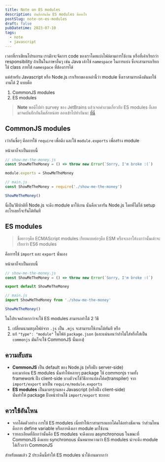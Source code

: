 ```yaml
---
title: Note on ES modules
description: บันทึกกันลืม ES modules คืออะไร
postSlug: note-on-es-modules
draft: false
pubDatetime: 2023-07-10
tags: 
  - note
  - javascript
---
```


เวลาที่เราเขียนโปรแกรม เรามักจะจัดการ code ของเราโดยแบ่งไฟล์ตามการใช้งาน หรือที่เค้าเรียกว่า responsibility
ถ้าเป็นในภาษาอื่นๆ เช่น Java เค้าใช้ `namespace` ในการแบ่ง ซึ่งจะสามารถเรียกใช้ class ภายใต้ `namespace` ที่ต้องการได้

แต่สำหรับ Javascript หรือ Node.js เราเรียกของเหล่านี้ว่า module ซึ่งเราสามารถดึงมันมาใช้งานได้ 2 แบบคือ

1. CommonJS modules
2. ES modules

> **Note**
> พอดีไปทำ survey ของ JetBrains แล้วเจอคำถามเกี่ยวกับ ES modules ก็เลยมาจดบันทึกกันลืมสักหน่อย
> ลองเข้าไปทำกันนะ [ที่นี่](https://surveys.jetbrains.com/s3/developer-ecosystem-survey-2023-sh?pcode=7260701625215918)

## CommonJS modules

เว่ากันซื่อๆ คือการใช้ `require` เพื่อดึง และใช้ `module.exports` เพื่อสร้าง module

หน้าตาก็จะเป็นแบบนี้

```js
// show-me-the-money.js
const ShowMeTheMoney = () => throw new Error(`Sorry, I'm broke :(`)

module.exports = ShowMeTheMoney

// main.js
const ShowMeTheMoney = require('./show-me-the-money')

ShowMeTheMoney()
```

นี่เป็นวิธีปกติที่ Node.js จะดึง module มาใช้งาน นั่นคือเวลารัน Node.js โดยที่ไม่ได้ setup อะไรเลยก็จะรันได้ทันที

## ES modules

> ชื่อยาวๆคือ ECMAScript modules เรียกแบบย่อๆคือ ESM หรือจะเอาให้งงกว่านั้นเค้าจะเรียกว่า ES6 modules

คือการใช้ `import` และ `export` นั่นเอง

หน้าตาก็จะเป็นแบบนี้

```js
// show-me-the-money.js
const ShowMeTheMoney = () => throw new Error(`Sorry, I'm broke :(`)

export default ShowMeTheMoney

// main.js
import ShowMeTheMoney from './show-me-the-money'

ShowMeTheMoney()
```

ในโปรเจคถ้าหากว่าจะใช้ ES modules สามารถทำได้ 2 วิธี

1. เปลี่ยนนามสกุลไฟล์จาก `.js` เป็น `.mjs` จะสามารถใช้งานได้ทันที หรือ
2. แก้ `"type": "module"` ในไฟล์​ `package.json` (และแน่นอนว่าถ้าไม่ใส่หรือใส่เป็น `commonjs` มันก็จะใช้ CommonJS นั่นเอง)

## ความสับสน

- **CommonJS** เป็น default ของ Node.js (หรือฝั่ง server-side)  
  และมาก่อน ES modules นั่นทำให้หลายๆ package ใช้ commonjs รวมทั้ง framework ฝั่ง client-side บางตัวจะใช้วิธีการแปลงโค้ด(transpiler) จาก `import/export` มาเป็น `require/module.exports`
- **ES modules** เป็นมาตรฐานของ Javascript (หรือฝั่ง client-side)  
  นั่นทำให้ package ฝั่งหน้าบ้านใช้ `import/export` ซะเยอะ

## ควรใช้อันไหน

- จากโค้ดตัวอย่าง การใช้ ES modules เนี่ยทำให้เราสามารถแยกโค้ดได้อย่างชัดเจน ว่าส่วนไหนคือการ define variable หรือการดึงเอา module มาใช้งาน
- รายละเอียดที่ลึกกว่านั้นคือ ES modules จะดึงแบบ asynchronous ในขณะที่ CommonJS ดึงแบบ synchronous นั่นหมายความว่า ES modules น่าจะดึง module ได้เร็วกว่า CommonJS

สำหรับผมแล้ว 2 ประเด็นนี้ทำให้ ES modules น่าใช้งานมากกว่า
